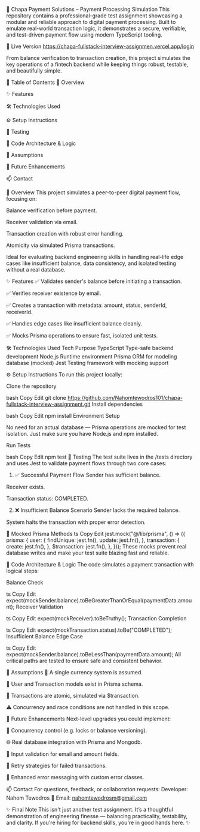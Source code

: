 💸 Chapa Payment Solutions – Payment Processing Simulation
This repository contains a professional-grade test assignment showcasing a modular and reliable approach to digital payment processing. Built to emulate real-world transaction logic, it demonstrates a secure, verifiable, and test-driven payment flow using modern TypeScript tooling.


🔗 Live Version  https://chapa-fullstack-interview-assignmen.vercel.app/login

From balance verification to transaction creation, this project simulates the key operations of a fintech backend  while keeping things robust, testable, and beautifully simple.

🧭 Table of Contents
🧩 Overview

✨ Features

🛠️ Technologies Used

⚙️ Setup Instructions

🧪 Testing

🧠 Code Architecture & Logic

📌 Assumptions

🚀 Future Enhancements

📫 Contact

📖 Overview
This project simulates a peer-to-peer digital payment flow, focusing on:

Balance verification before payment.

Receiver validation via email.

Transaction creation with robust error handling.

Atomicity via simulated Prisma transactions.

Ideal for evaluating backend engineering skills in handling real-life edge cases like insufficient balance, data consistency, and isolated testing without a real database.

✨ Features
✅ Validates sender's balance before initiating a transaction.

✅ Verifies receiver existence by email.

✅ Creates a transaction with metadata: amount, status, senderId, receiverId.

✅ Handles edge cases like insufficient balance cleanly.

✅ Mocks Prisma operations to ensure fast, isolated unit tests.

🛠️ Technologies Used
Tech	Purpose
TypeScript	Type-safe backend development
Node.js	Runtime environment
Prisma	ORM for modeling database (mocked)
Jest	Testing framework with mocking support

⚙️ Setup Instructions
To run this project locally:

Clone the repository

bash
Copy
Edit
git clone https://github.com/Nahomtewodros101/chapa-fullstack-interview-assignment.git
Install dependencies

bash
Copy
Edit
npm install
Environment Setup

No need for an actual database — Prisma operations are mocked for test isolation. Just make sure you have Node.js and npm installed.

Run Tests

bash
Copy
Edit
npm test
🧪 Testing
The test suite lives in the /tests directory and uses Jest to validate payment flows through two core cases:

1. ✅ Successful Payment Flow
Sender has sufficient balance.

Receiver exists.

Transaction status: COMPLETED.

2. ❌ Insufficient Balance Scenario
Sender lacks the required balance.

System halts the transaction with proper error detection.

📂 Mocked Prisma Methods
ts
Copy
Edit
jest.mock("@/lib/prisma", () => ({
  prisma: {
    user: {
      findUnique: jest.fn(),
      update: jest.fn(),
    },
    transaction: {
      create: jest.fn(),
    },
    $transaction: jest.fn(),
  },
}));
These mocks prevent real database writes and make your test suite blazing fast and reliable.

🧠 Code Architecture & Logic
The code simulates a payment transaction with logical steps:

Balance Check

ts
Copy
Edit
expect(mockSender.balance).toBeGreaterThanOrEqual(paymentData.amount);
Receiver Validation

ts
Copy
Edit
expect(mockReceiver).toBeTruthy();
Transaction Completion

ts
Copy
Edit
expect(mockTransaction.status).toBe("COMPLETED");
Insufficient Balance Edge Case

ts
Copy
Edit
expect(mockSender.balance).toBeLessThan(paymentData.amount);
All critical paths are tested to ensure safe and consistent behavior.

📌 Assumptions
💱 A single currency system is assumed.

🧾 User and Transaction models exist in Prisma schema.

🔐 Transactions are atomic, simulated via $transaction.

⚠️ Concurrency and race conditions are not handled in this scope.

🚀 Future Enhancements
Next-level upgrades you could implement:

🔄 Concurrency control (e.g. locks or balance versioning).

🌐 Real database integration with Prisma and  Mongodb.

🧾 Input validation for email and amount fields.

🔁 Retry strategies for failed transactions.

📣 Enhanced error messaging with custom error classes.

📫 Contact
For questions, feedback, or collaboration requests:
Developer: Nahom Tewodros
📧 Email: nahomtewodrosm@gmail.com

✨ Final Note
This isn't just another test assignment. It’s a thoughtful demonstration of engineering finesse — balancing practicality, testability, and clarity. If you're hiring for backend skills, you're in good hands here. ✨
